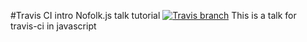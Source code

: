 #Travis CI intro Nofolk.js talk tutorial
[![Travis branch](https://img.shields.io/travis/troy0820/travis-intro-norfolk?style=flat)](https://travis-ci.org/troy0820/travis-intro-norfolk)
This is a talk for travis-ci in javascript
